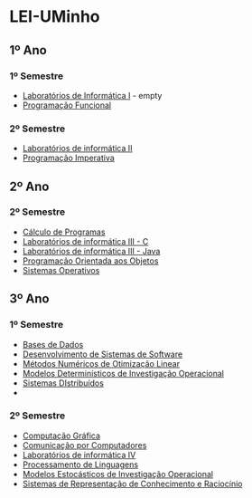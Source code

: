 # LEI-UMinho

## 1º Ano
### 1º Semestre

- [Laboratórios de Informática I](https://github.com/chelesgaroth/Jogo-Tanks-LI1) - empty
- [Programação Funcional](https://github.com/chelesgaroth/Programacao-Funcional)

### 2º Semestre

- [Laboratórios de informática II](https://github.com/chelesgaroth/Jogo-Reversi-LI2)
- [Programação Imperativa](https://github.com/chelesgaroth/Programacao-Imperativa)


## 2º Ano
### 2º Semestre
- [Cálculo de Programas](https://github.com/chelesgaroth/Projeto-CP)
- [Laboratórios de informática III - C](https://github.com/chelesgaroth/SGV-C-LI3)
- [Laboratórios de informática III - Java](https://github.com/chelesgaroth/SGV-JAVA-LI3)
- [Programação Orientada aos Objetos](https://github.com/chelesgaroth/POO-Project)
- [Sistemas Operativos](https://github.com/chelesgaroth/Sistemas-Operativos)


## 3º Ano
### 1º Semestre
- [Bases de Dados](https://github.com/chelesgaroth/Projeto-BD)
- [Desenvolvimento de Sistemas de Software](https://github.com/chelesgaroth/Projeto-DSS)
- [Métodos Numéricos de Otimização Linear](https://github.com/chelesgaroth/MNOL)
- [Modelos Determinísticos de Investigação Operacional](https://github.com/chelesgaroth/MDIO)
- [Sistemas DIstribuídos](https://github.com/chelesgaroth/Sistemas-Distribuidos)
- 
### 2º Semestre
- [Computação Gráfica](https://github.com/chelesgaroth/Projeto-CG) 
- [Comunicação por Computadores](https://github.com/chelesgaroth/CC-Trabalhos)
- [Laboratórios de informática IV](https://github.com/chelesgaroth/NewsBook-Project)
- [Processamento de Linguagens](https://github.com/chelesgaroth/Projetos-PL)
- [Modelos Estocásticos de Investigação Operacional](https://github.com/chelesgaroth/MEIO) 
- [Sistemas de Representação de Conhecimento e Raciocínio](https://github.com/chelesgaroth/Projeto-SRCR)


